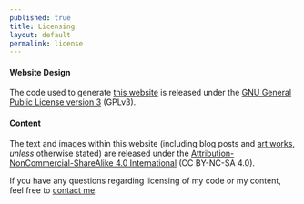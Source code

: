 ```yaml
---
published: true
title: Licensing
layout: default
permalink: license
---
```

<div class="docs-section examples top">
  <h4>Website Design</h4>
  
  The code used to generate [this website](//github.com/oliviaguest/oliviaguest.github.io) is released under the <a href="//www.gnu.org/licenses/gpl-3.0.en.html">GNU General Public License version 3</a> (GPLv3).
</div>

<div class="docs-section examples">
  <h4>Content</h4>
  
  The text and images within this website (including blog posts and [art works](//art.oliviaguest.com), *unless* otherwise stated) are released under the <a href="http://creativecommons.org/licenses/by-nc-sa/4.0/">Attribution-NonCommercial-ShareAlike 4.0 International</a> (CC BY-NC-SA 4.0).
  
  If you have any questions regarding licensing of my code or my content, feel free to <a href="mailto:contact@oliviaguest.com?Subject=Licensing" target="_top">contact me</a>.
</div>

